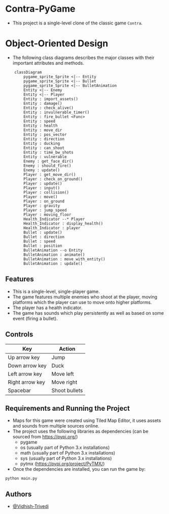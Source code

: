 # Contra-PyGame
- This project is a single-level clone of the classic game `Contra`.

# Object-Oriented Design
- The following class diagrams describes the major classes with their important attributes and methods.

```mermaid
	classDiagram
		pygame_sprite_Sprite <|-- Entity
		pygame_sprite_Sprite <|-- Bullet
		pygame_sprite_Sprite <|-- BulletAnimation
		Entity <|-- Enemy
		Entity <|-- Player
		Entity : import_assets()
		Entity : damage()
		Entity : check_alive()
		Entity : invulnerable_timer()
		Entity : fire_bullet <Func>
		Entity : speed
		Entity : health
		Entity : move_dir
		Entity : pos_vector
		Entity : direction
		Entity : ducking
		Entity : can_shoot
		Entity : time_bw_shots
		Entity : vulnerable
		Enemy : get_face_dir()
		Enemy : should_fire()
		Enemy : update()
		Player : get_move_dir()
		Player : check_on_ground()
		Player : update()
		Player : input()
		Player : collision()
		Player : move()
		Player : on_ground
		Player : gravity
		Player : jump_speed
		Player : moving_floor
		Health_Indicator --* Player
		Health_Indicator : display_health()
		Health_Indicator : player
		Bullet : update()
		Bullet : direction
		Bullet : speed
		Bullet : position
		BulletAnimation --o Entity
		BulletAnimation : animate()
		BulletAnimation : move_with_entity()
		BulletAnimation : update()
```


## Features
- This is a single-level, single-player game.
- The game features multiple enemies who shoot at the player, moving platforms which the player can use to move onto higher platforms.
- The player has a health indicator.
- The game has sounds which play persistently as well as based on some event (firing a bullet).


## Controls
| Key | Action |
| --- | ------ |
| Up arrow key | Jump |
| Down arrow key | Duck |
| Left arrow key | Move left |
| Right arrow key | Move right |
| Spacebar | Shoot bullets |

## Requirements and Running the Project
- Maps for this game were created using Tiled Map Editor, it uses assets and sounds from multiple sources online.
- The project uses the following libraries as dependencies (can be sourced from https://pypi.org/)
    - pygame
    - os (usually part of Python 3.x installations)
    - math (usually part of Python 3.x installations)
    - sys (usually part of Python 3.x installations)
    - pytmx (https://pypi.org/project/PyTMX/)
- Once the dependencies are installed, you can run the game by:
```
python main.py
```

## Authors
- [@Vidhish-Trivedi](https://github.com/Vidhish-Trivedi)
